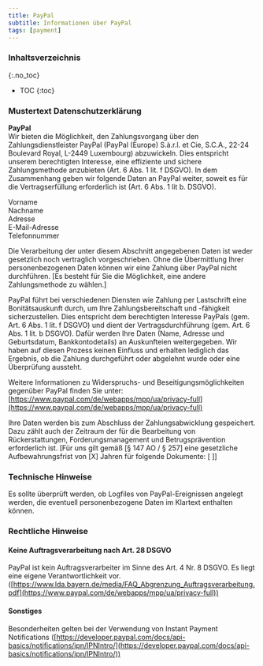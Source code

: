 ```yaml
---
title: PayPal
subtitle: Informationen über PayPal
tags: [payment]
---
```

### Inhaltsverzeichnis
{:.no_toc}
* TOC
{:toc}

### Mustertext Datenschutzerklärung
**PayPal**  
Wir bieten die Möglichkeit, den Zahlungsvorgang über den Zahlungsdienstleister PayPal (PayPal (Europe) S.à.r.l. et Cie, S.C.A., 22-24 Boulevard Royal, L-2449 Luxembourg) abzuwickeln. Dies entspricht unserem berechtigten Interesse, eine effiziente und sichere Zahlungsmethode anzubieten (Art. 6 Abs. 1 lit. f DSGVO). In dem Zusammenhang geben wir folgende Daten an PayPal weiter, soweit es für die Vertragserfüllung erforderlich ist (Art. 6 Abs. 1 lit b. DSGVO).

Vorname  
Nachname  
Adresse  
E-Mail-Adresse  
Telefonnummer

Die Verarbeitung der unter diesem Abschnitt angegebenen Daten ist weder gesetzlich noch vertraglich vorgeschrieben. Ohne die Übermittlung Ihrer personenbezogenen Daten können wir eine Zahlung über PayPal nicht durchführen. [Es besteht für Sie die Möglichkeit, eine andere Zahlungsmethode zu wählen.]

PayPal führt bei verschiedenen Diensten wie Zahlung per Lastschrift eine Bonitätsauskunft durch, um Ihre Zahlungsbereitschaft und -fähigkeit sicherzustellen. Dies entspricht dem berechtigten Interesse PayPals (gem. Art. 6 Abs. 1 lit. f DSGVO) und dient der Vertragsdurchführung (gem. Art. 6 Abs. 1 lit. b DSGVO). Dafür werden Ihre Daten (Name, Adresse und Geburtsdatum, Bankkontodetails) an Auskunfteien weitergegeben. Wir haben auf diesen Prozess keinen Einfluss und erhalten lediglich das Ergebnis, ob die Zahlung durchgeführt oder abgelehnt wurde oder eine Überprüfung aussteht.

Weitere Informationen zu Widerspruchs- und Beseitigungsmöglichkeiten gegenüber PayPal finden Sie unter: [https://www.paypal.com/de/webapps/mpp/ua/privacy-full](https://www.paypal.com/de/webapps/mpp/ua/privacy-full)

Ihre Daten werden bis zum Abschluss der Zahlungsabwicklung gespeichert. Dazu zählt auch der Zeitraum der für die Bearbeitung von Rückerstattungen, Forderungsmanagement und Betrugsprävention erforderlich ist. [Für uns gilt gemäß [§ 147 AO / § 257] eine gesetzliche Aufbewahrungsfrist von [X] Jahren für folgende Dokumente: [ ]]

### Technische Hinweise
Es sollte überprüft werden, ob Logfiles von PayPal-Ereignissen angelegt werden, die eventuell personenbezogene Daten im Klartext enthalten können.

### Rechtliche Hinweise
#### Keine Auftragsverarbeitung nach Art. 28 DSGVO
PayPal ist kein Auftragsverarbeiter im Sinne des Art. 4 Nr. 8 DSGVO. Es liegt eine eigene Verantwortlichkeit vor. ([https://www.lda.bayern.de/media/FAQ_Abgrenzung_Auftragsverarbeitung.pdf](https://www.paypal.com/de/webapps/mpp/ua/privacy-full))

#### Sonstiges
Besonderheiten gelten bei der Verwendung von Instant Payment Notifications ([https://developer.paypal.com/docs/api-basics/notifications/ipn/IPNIntro/](https://developer.paypal.com/docs/api-basics/notifications/ipn/IPNIntro/))